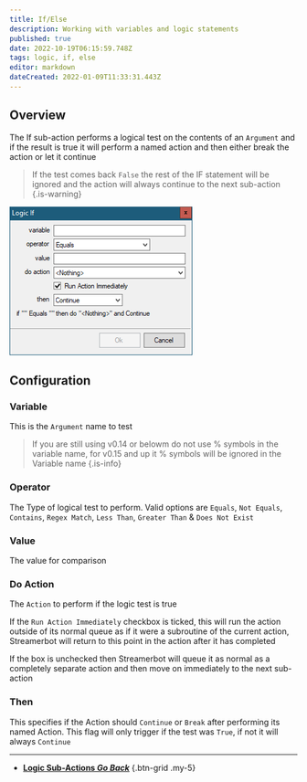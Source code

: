 ```yaml
---
title: If/Else
description: Working with variables and logic statements
published: true
date: 2022-10-19T06:15:59.748Z
tags: logic, if, else
editor: markdown
dateCreated: 2022-01-09T11:33:31.443Z
---
```


## Overview
The If sub-action performs a logical test on the contents of an `Argument` and if the result is true it will perform a named action and then either break the action or let it continue

> If the test comes back `False` the rest of the IF statement will be ignored and the action will always continue to the next sub-action 
{.is-warning}

![logic-if.png](/logic-if.png)

## Configuration
### Variable
This is the `Argument` name to test

> If you are still using v0.14 or belowm do not use % symbols in the variable name, for v0.15 and up it % symbols will be ignored in the Variable name
{.is-info}

### Operator
The Type of logical test to perform. Valid options are `Equals`, `Not Equals`, `Contains`, `Regex Match`, `Less Than`, `Greater Than` & `Does Not Exist`

### Value
The value for comparison 

### Do Action
The `Action` to perform if the logic test is true

If the `Run Action Immediately` checkbox is ticked, this will run the action outside of its normal queue as if it were a subroutine of the current action, Streamerbot will return to this point in the action after it has completed

If the box is unchecked then Streamerbot will queue it as normal as a completely separate action and then move on immediately to the next sub-action

### Then
This specifies if the Action should `Continue` or `Break` after performing its named Action. This flag will only trigger if the test was `True`, if not it will always `Continue`

---

- [<i class="mdi mdi-chevron-left"></i> **Logic Sub-Actions *Go Back***](/en/Sub-Actions/Logic)
{.btn-grid .my-5}